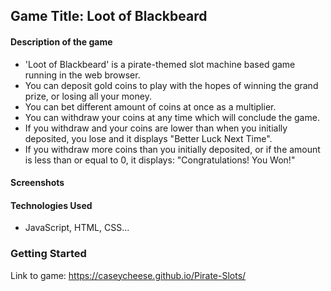 ## Game Title: Loot of Blackbeard

#### Description of the game
- 'Loot of Blackbeard' is a pirate-themed slot machine based game running in the web browser.
- You can deposit gold coins to play with the hopes of winning the grand prize, or losing all your money.
- You can bet different amount of coins at once as a multiplier.
- You can withdraw your coins at any time which will conclude the game.
- If you withdraw and your coins are lower than when you initially deposited, you lose and it displays "Better Luck Next Time".
- If you withdraw more coins than you initially deposited, or if the amount is less than or equal to 0, it displays: "Congratulations! You Won!"


#### Screenshots


#### Technologies Used
- JavaScript, HTML, CSS...


### Getting Started
Link to game: https://caseycheese.github.io/Pirate-Slots/

